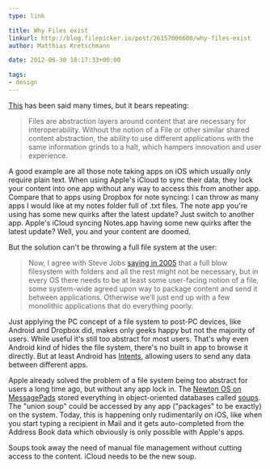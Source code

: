 ```yaml
---
type: link

title: Why Files exist
linkurl: http://blog.filepicker.io/post/26157006600/why-files-exist
author: Matthias Kretschmann

date: 2012-06-30 18:17:33+00:00

tags:
- design
---
```


[This](http://blog.filepicker.io/post/26157006600/why-files-exist) has been said many times, but it bears repeating:

> Files are abstraction layers around content that are necessary for interoperability. Without the notion of a File or other similar shared content abstraction, the ability to use different applications with the same information grinds to a halt, which hampers innovation and user experience.

A good example are all those note taking apps on iOS which usually only require plain text. When using Apple's iCloud to sync their data, they lock your content into one app without any way to access this from another app. Compare that to apps using Dropbox for note syncing: I can throw as many apps I would like at my notes folder full of .txt files. The note app you're using has some new quirks after the latest update? Just switch to another app. Apple's iCloud syncing Notes.app having some new quirks after the latest update? Well, you and your content are doomed.

But the solution can't be throwing a full file system at the user:

> Now, I agree with Steve Jobs [saying in 2005](http://tech.fortune.cnn.com/2012/06/06/steve-jobs-why-is-the-file-system-the-face-of-the-os/) that a full blow filesystem with folders and all the rest might not be necessary, but in every OS there needs to be at least some user-facing notion of a file, some system-wide agreed upon way to package content and send it between applications. Otherwise we’ll just end up with a few monolithic applications that do everything poorly.

Just applying the PC concept of a file system to post-PC devices, like Android and Dropbox did, makes only geeks happy but not the majority of users. While useful it's still too abstract for most users. That's why even Android kind of hides the file system, there's no built in app to browse it directly. But at least Android has [Intents](http://developer.android.com/guide/components/intents-filters.html), allowing users to send any data between different apps.

Apple already solved the problem of a file system being too abstract for users a long time ago, but without any app lock in. The [Newton OS on MessagePads](http://en.wikipedia.org/wiki/Newton_(platform)) stored everything in object-oriented databases called [soups](http://www.canicula.com/newton/prog/soups.htm). The "union soup" could be accessed by any app ("packages" to be exactly) on the system. Today, this is happening  only rudimentarily on iOS, like when you start typing a recipient in Mail and it gets auto-completed from the Address Book data which obviously is only possible with Apple's apps.

Soups took away the need of manual file management without cutting access to the content. iCloud needs to be the new soup.

